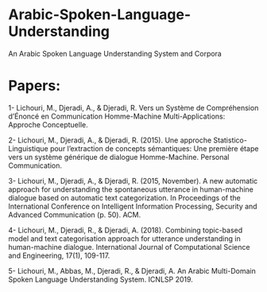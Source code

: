 # Arabic-Spoken-Language-Understanding
An Arabic Spoken Language Understanding System and Corpora

# Papers:
1- Lichouri, M., Djeradi, A., & Djeradi, R. Vers un Système de Compréhension d’Énoncé en Communication Homme-Machine Multi-Applications: Approche Conceptuelle.

2- Lichouri, M., Djeradi, A., & Djeradi, R. (2015). Une approche Statistico-Linguistique pour l’extraction de concepts sémantiques: Une première étape vers un système générique de dialogue Homme-Machine. Personal Communication.

3- Lichouri, M., Djeradi, A., & Djeradi, R. (2015, November). A new automatic approach for understanding the spontaneous utterance in human-machine dialogue based on automatic text categorization. In Proceedings of the International Conference on Intelligent Information Processing, Security and Advanced Communication (p. 50). ACM.

4- Lichouri, M., Djeradi, R., & Djeradi, A. (2018). Combining topic-based model and text categorisation approach for utterance understanding in human-machine dialogue. International Journal of Computational Science and Engineering, 17(1), 109-117.

5- Lichouri, M., Abbas, M., Djeradi, R., & Djeradi, A. An Arabic Multi-Domain Spoken Language Understanding System. ICNLSP 2019.

